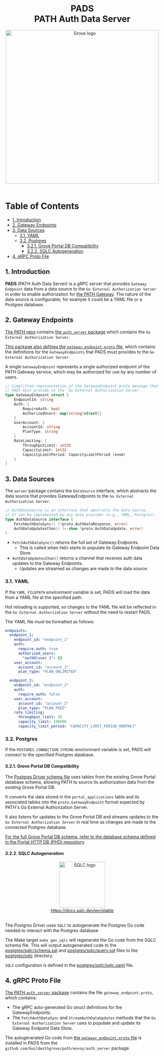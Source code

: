 <div align="center">
<h1>PADS<br/>PATH Auth Data Server</h1>
<img src="https://storage.googleapis.com/grove-brand-assets/Presskit/Logo%20Joined-2.png" alt="Grove logo" width="500"/>

</div>
<br/>

# Table of Contents <!-- omit in toc -->

- [1. Introduction](#1-introduction)
- [2. Gateway Endpoints](#2-gateway-endpoints)
- [3. Data Sources](#3-data-sources)
  - [3.1. YAML](#31-yaml)
  - [3.2. Postgres](#32-postgres)
    - [3.2.1. Grove Portal DB Compatibility](#321-grove-portal-db-compatibility)
    - [3.2.2. SQLC Autogeneration](#322-sqlc-autogeneration)
- [4. gRPC Proto File](#4-grpc-proto-file)

## 1. Introduction

<!-- TODO_DOCUMENT(@commoddity): Make sure these docs are accessible in https://path.grove.city/ -->

**PADS** (PATH Auth Data Server) is a gRPC server that provides `Gateway Endpoint` data from a data source to the `Go External Authorization Server` in order to enable authorization for [the PATH Gateway](https://github.com/buildwithgrove/path). The nature of the data source is configurable, for example it could be a YAML file or a Postgres database.

## 2. Gateway Endpoints

<!-- TODO_IMPROVE(@commoddity): update link to point to main branch once `envoy-grpc-auth-service` branch is merged -->

[The PATH repo](https://github.com/buildwithgrove/path) contains [the `auth_server` package](https://github.com/buildwithgrove/path/tree/envoy-grpc-auth-service/envoy/auth_server) which contains the `Go External Authorization Server`.

<!-- TODO_IMPROVE(@commoddity): update link to point to main branch once `envoy-grpc-auth-service` branch is merged -->

[This package also defines the `gateway_endpoint.proto` file](https://github.com/buildwithgrove/path/blob/envoy-grpc-auth-service/envoy/auth_server/proto/gateway_endpoint.proto), which contains the definitions for the `GatewayEndpoints` that PADS must provides to the `Go External Authorization Server`.

A single `GatewayEndpoint` represents a single authorized endpoint of the PATH Gateway service, which may be authorized for use by any number of users.

```go
// Simplified representation of the GatewayEndpoint proto message that
// PADS must provide to the `Go External Authorization Server`.
type GatewayEndpoint struct {
    EndpointId: string
    Auth: {
        RequireAuth: bool
        AuthorizedUsers: map[string]struct{}
    }
    UserAccount: {
        AccountId: string
        PlanType: string
    }
    RateLimiting: {
        ThroughputLimit: int32
        CapacityLimit: int32
        CapacityLimitPeriod: CapacityLimitPeriod [enum]
    }
}
```

## 3. Data Sources

The `server` package contains the `DataSource` interface, which abstracts the data source that provides GatewayEndpoints to the `Go External Authorization Server`.

```go
// AuthDataSource is an interface that abstracts the data source.
// It can be implemented by any data provider (e.g., YAML, Postgres).
type AuthDataSource interface {
	FetchAuthDataSync() (*proto.AuthDataResponse, error)
	AuthDataUpdatesChan() (<-chan *proto.AuthDataUpdate, error)
}

```

- `FetchAuthDataSync()` returns the full set of Gateway Endpoints.
  - This is called when `PADS` starts to populate its Gateway Endpoint Data Store.
- `AuthDataUpdatesChan()` returns a channel that receives auth data updates to the Gateway Endpoints.
  - Updates are streamed as changes are made to the data source.

### 3.1. YAML

If the `YAML_FILEPATH` environment variable is set, PADS will load the data from a YAML file at the specified path.

Hot reloading is supported, so changes to the YAML file will be reflected in the `Go External Authorization Server` without the need to restart PADS.

The YAML file must be formatted as follows:

```yaml
endpoints:
  endpoint_1:
    endpoint_id: "endpoint_1"
    auth:
      require_auth: true
      authorized_users:
        "auth0|user_1": {}
    user_account:
      account_id: "account_1"
      plan_type: "PLAN_UNLIMITED"

  endpoint_2:
    endpoint_id: "endpoint_2"
    auth:
      require_auth: false
    user_account:
      account_id: "account_2"
      plan_type: "PLAN_FREE"
    rate_limiting:
      throughput_limit: 30
      capacity_limit: 100000
      capacity_limit_period: "CAPACITY_LIMIT_PERIOD_MONTHLY"
```

### 3.2. Postgres

If the `POSTGRES_CONNECTION_STRING` environment variable is set, PADS will connect to the specified Postgres database.

#### 3.2.1. Grove Portal DB Compatibility

The [Postgres Driver schema file](postgres/sqlc/schema.sql) uses tables from the existing Grove Portal database schema, allowing PATH to source its authorization data from the existing Grove Portal DB. 

It converts the data stored in the `portal_applications` table and its associated tables into the `proto.GatewayEndpoint` format expected by PATH's Go External Authorization Server.

It also listens for updates to the Grove Portal DB and streams updates to the `Go External Authorization Server` in real time as changes are made to the connected Postgres database.

[For the full Grove Portal DB schema, refer to the database schema defined in the Portal HTTP DB (PHD) repository](https://github.com/pokt-foundation/portal-http-**db**/blob/master/postgres-driver/sqlc/schema.sql).

#### 3.2.2. SQLC Autogeneration

<div align="center">
<a href="https://docs.sqlc.dev/en/stable">
<img src="https://docs.sqlc.dev/en/stable/_static/logo.png" alt="SQLC logo" width="150"/>
<div>https://docs.sqlc.dev/en/stable</div>
</a>
</div>
<br/>

The Postgres Driver uses `SQLC` to autogenerate the Postgres Go code needed to interact with the Postgres database


The Make target `make gen_sqlc` will regenerate the Go code from the SQLC schema file. This will output autogenerated code to the [postgres/sqlc/schema.sql](postgres/sqlc/schema.sql) and [postgres/sqlc/query.sql](postgres/sqlc/query.sql) files to the [postgres/sqlc](postgres/sqlc) directory.

`SQLC` configuration is defined in the [postgres/sqlc/sqlc.yaml](postgres/sqlc/sqlc.yaml) file.

## 4. gRPC Proto File

<!-- TODO_IMPROVE(@commoddity): update link to point to main branch once `envoy-grpc-auth-service` branch is merged -->

[The PATH `auth_server` package](https://github.com/buildwithgrove/path/tree/envoy-grpc-auth-service/envoy/auth_server) contains the file `gateway_endpoint.proto`, which contains:

- The gRPC auto-generated Go struct definitions for the GatewayEndpoints.
- The `FetchAuthDataSync` and `StreamAuthDataUpdates` methods that the `Go External Authorization Server` uses to populate and update its Gateway Endpoint Data Store.

<!-- TODO_IMPROVE(@commoddity): update link to point to main branch once `envoy-grpc-auth-service` branch is merged -->

The autogenerated Go code from [the `gateway_endpoint.proto` file](https://github.com/buildwithgrove/path/blob/envoy-grpc-auth-service/envoy/auth_server/proto/gateway_endpoint.proto) is installed in PADS from the `github.com/buildwithgrove/path/envoy/auth_server` package.
